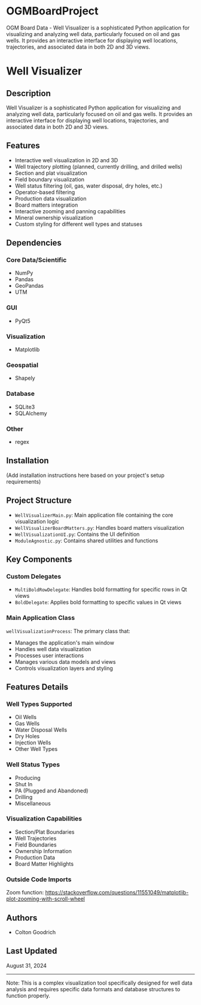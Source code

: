 # OGMBoardProject
 OGM Board Data - Well Visualizer is a sophisticated Python application for visualizing and analyzing well data, particularly focused on oil and gas wells. It provides an interactive interface for displaying well locations, trajectories, and associated data in both 2D and 3D views.

# Well Visualizer

## Description
Well Visualizer is a sophisticated Python application for visualizing and analyzing well data, particularly focused on oil and gas wells. It provides an interactive interface for displaying well locations, trajectories, and associated data in both 2D and 3D views.

## Features
- Interactive well visualization in 2D and 3D
- Well trajectory plotting (planned, currently drilling, and drilled wells)
- Section and plat visualization
- Field boundary visualization
- Well status filtering (oil, gas, water disposal, dry holes, etc.)
- Operator-based filtering
- Production data visualization
- Board matters integration
- Interactive zooming and panning capabilities
- Mineral ownership visualization
- Custom styling for different well types and statuses

## Dependencies
### Core Data/Scientific
- NumPy
- Pandas
- GeoPandas
- UTM

### GUI
- PyQt5

### Visualization
- Matplotlib

### Geospatial
- Shapely

### Database
- SQLite3
- SQLAlchemy

### Other
- regex

## Installation
(Add installation instructions here based on your project's setup requirements)

## Project Structure
- `WellVisualizerMain.py`: Main application file containing the core visualization logic
- `WellVisualizerBoardMatters.py`: Handles board matters visualization
- `WellVisualizationUI.py`: Contains the UI definition
- `ModuleAgnostic.py`: Contains shared utilities and functions

## Key Components

### Custom Delegates
- `MultiBoldRowDelegate`: Handles bold formatting for specific rows in Qt views
- `BoldDelegate`: Applies bold formatting to specific values in Qt views

### Main Application Class
`wellVisualizationProcess`: The primary class that:
- Manages the application's main window
- Handles well data visualization
- Processes user interactions
- Manages various data models and views
- Controls visualization layers and styling

## Features Details

### Well Types Supported
- Oil Wells
- Gas Wells
- Water Disposal Wells
- Dry Holes
- Injection Wells
- Other Well Types

### Well Status Types
- Producing
- Shut In
- PA (Plugged and Abandoned)
- Drilling
- Miscellaneous

### Visualization Capabilities
- Section/Plat Boundaries
- Well Trajectories
- Field Boundaries
- Ownership Information
- Production Data
- Board Matter Highlights

### Outside Code Imports
Zoom function: https://stackoverflow.com/questions/11551049/matplotlib-plot-zooming-with-scroll-wheel


## Authors
- Colton Goodrich

## Last Updated
August 31, 2024

---
Note: This is a complex visualization tool specifically designed for well data analysis and requires specific data formats and database structures to function properly.
